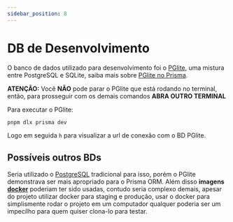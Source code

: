 ```yaml
---
sidebar_position: 8
---
```


# DB de Desenvolvimento

O banco de dados utilizado para desenvolvimento foi o [PGlite](https://pglite.dev/), uma mistura entre PostgreSQL e SQLite, saiba mais sobre [PGlite no Prisma](https://www.prisma.io/docs/postgres/database/local-development).

**ATENÇÃO:** Você **NÃO** pode parar o PGlite que está rodando no terminal, então, para prosseguir com os demais comandos **ABRA OUTRO TERMINAL** 

Para executar o PGlite:
```Bash
pnpm dlx prisma dev
```
Logo em seguida `h` para visualizar a url de conexão com o BD PGlite.

## Possíveis outros BDs

Seria utilizado o [PostgreSQL](https://www.postgresql.org/) tradicional para isso, porém o PGlite demonstrava ser mais apropriado para o Prisma ORM.
Além disso **imagens [docker](https://www.docker.com/)** poderiam ter sido usadas, contudo seria complexo demais, apesar do projeto utilizar docker para staging e produção, usar o docker para simplismente rodar o projeto em um computador qualquer poderia ser um impecílho para quem quiser clona-lo para testar.